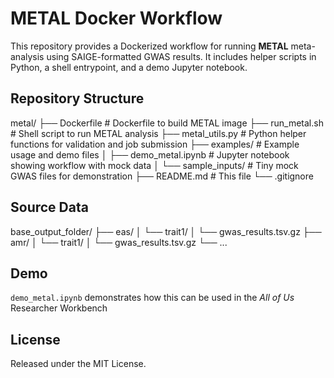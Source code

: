 # METAL Docker Workflow

This repository provides a Dockerized workflow for running **METAL** meta-analysis using SAIGE-formatted GWAS results. It includes helper scripts in Python, a shell entrypoint, and a demo Jupyter notebook.

## Repository Structure
metal/
├── Dockerfile # Dockerfile to build METAL image
├── run_metal.sh # Shell script to run METAL analysis
├── metal_utils.py # Python helper functions for validation and job submission
├── examples/ # Example usage and demo files
│ ├── demo_metal.ipynb # Jupyter notebook showing workflow with mock data
│ └── sample_inputs/ # Tiny mock GWAS files for demonstration
├── README.md # This file
└── .gitignore

## Source Data
base_output_folder/
├── eas/
│   └── trait1/
│       └── gwas_results.tsv.gz
├── amr/
│   └── trait1/
│       └── gwas_results.tsv.gz
└── ...

## Demo
`demo_metal.ipynb` demonstrates how this can be used in the _All of Us_ Researcher Workbench

## License
Released under the MIT License.

